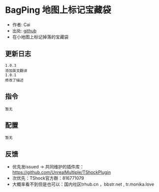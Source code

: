# BagPing 地图上标记宝藏袋

- 作者: Cai
- 出处: [github](https://github.com/THEXN/CaiPlugins)
- 在小地图上标记掉落的宝藏袋
## 更新日志

```
1.0.3
添加英文翻译
1.0.1
修改了描述
```
## 指令

```
暂无
```

## 配置

```
暂无
```
## 反馈
- 优先发issued -> 共同维护的插件库：https://github.com/UnrealMultiple/TShockPlugin
- 次优先：TShock官方群：816771079
- 大概率看不到但是也可以：国内社区trhub.cn ，bbstr.net , tr.monika.love